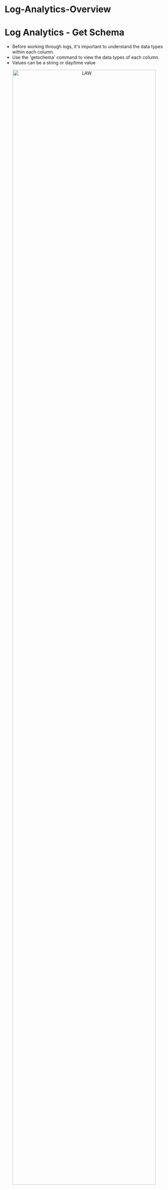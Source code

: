 # Log-Analytics-Overview


# Log Analytics - Get Schema
- Before working through logs, it's important to understand the data types within each column.
- Use the 'getschema' command to view the data types of each column.
- Values can be a string or day/time value


<p align="center">
  
<img src="https://user-images.githubusercontent.com/104326475/177388161-bb372279-f34d-43e5-9810-aee78411c550.png" height="95%" width="95%" alt="LAW"/>

<p/>



# Log Analytics - Queries based on time
- Here users can view administrative activites performed such as deleting virtual machines and groups
<p align="center">
  
<img src="https://user-images.githubusercontent.com/104326475/177389757-40340920-a16c-4e45-942e-ca39bfc06828.png" height="95%" width="95%" alt="LAW"/>

<p/>

<p align="center">
  
<img src="https://user-images.githubusercontent.com/104326475/177390232-3c55d7aa-be47-4165-8375-8285013636c2.png" height="95%" width="95%" alt="LAW"/>

<p/>




# Log Analytics - Filterting for Data

<p align="center">
  
<img src="https://user-images.githubusercontent.com/104326475/177443878-310240d7-9e59-4bc6-9a8d-f4168cfe2a2c.png" height="95%" width="95%" alt="LAW"/>

<p/>


# Log Analytics - Projection and Dynamic Data Types
- When we want to to view the AzureActivity log, we enter AzureActivity in as a KQL
- It will show a variety of columns but what if we want to display only a select few
- Users can also project and manipulate columns of Dynamic Data types
<p align="center">
  
<img src="https://user-images.githubusercontent.com/104326475/177444308-8c1fdd48-efd7-4351-90dc-7862c19c6d5f.png" height="95%" width="95%" alt="LAW"/>

<p/>

# Project only three columns in this log
- This will project/show only specific columns we want to be shown
<p align="center">
  
<img src="https://user-images.githubusercontent.com/104326475/177446858-1dd35cc8-e50a-437e-824a-442d09ebeadb.png" height="55%" width="55%" alt="LAW"/>

<p/>
